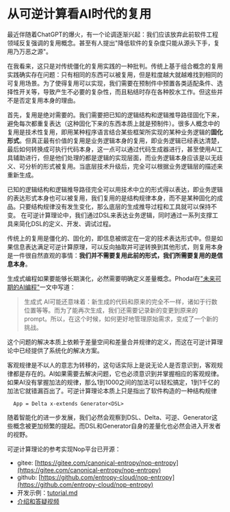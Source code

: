 # 从可逆计算看AI时代的复用

最近伴随着ChatGPT的爆火，有一个论调逐渐兴起：我们应该放弃此前软件工程领域反复强调的复用概念。甚至有人提出"降低软件的复杂度只能从源头下手，复用乃万恶之源"。

在我看来，这只是对传统僵化的复用实践的一种批判。传统上基于组合概念的复用实践确实存在问题：只有相同的东西可以被复用，但是粒度越大就越难找到相同的可复用场景。为了使得复用可以实现，我们需要在预制件中预置各类适配条件、选择性开关等，导致产生不必要的复杂性，而且粘结时存在各种胶水工作。但这些并不是否定复用本身的理由。

首先，复用是绝对需要的。我们需要把已知的逻辑结构和逻辑推导路径固化下来，避免每次都重复表达（这种固化下来的东西本质上就是预制件）。很多人概念中的复用是技术性复用，即用某种程序语言结合某些框架所实现的某种业务逻辑的**固化形式**。但真正最有价值的复用是业务逻辑本身的复用，即业务逻辑已经表达清楚，最后如何转换成可执行代码本身，这一点可以通过代码生成器进行，甚至使用AI工具辅助进行，但是他们处理的都是逻辑的实现层面，而业务逻辑本身应该是以无歧义、可分析的形式被复用。当底层技术升级后，完全可以根据业务逻辑层的描述来重新生成。

已知的逻辑结构和逻辑推导路径完全可以用技术中立的形式得以表达，即业务逻辑的表达形式本身也可以被复用，我们复用的是结构规律本身，而不是某种固化的成品。只要结构规律没有发生变化，那么底层的生成推导过程和工具就可以保持不变。 在可逆计算理论中，我们通过DSL来表达业务逻辑，同时通过一系列支撑工具来简化DSL的定义、开发、调试过程。

传统上的复用是僵化的、固化的，即信息被绑定在一定的技术表达形式中。但是如果信息表达满足可逆计算原理，可以反向抽取并可逆转换到其他形式，则复用本身是一件很自然直观的事情：**我们并不需要复用此前的形式，我们所需要复用的是信息本身**。

生成式编程如果要能够长期演化，必然需要明确定义差量概念。Phodal在["未来可期的AI编程"](https://zhuanlan.zhihu.com/p/614319672)一文中写道：

> 生成式 AI可能还意味着：新生成的代码和原来的完全不一样，诸如于行数位置等等。而为了能再次生成，我们还需要记录新的变更到原来的 prompt。所以，在这个时候，如何更好地管理原始需求，变成了一个新的挑战。

这个问题的解决本质上依赖于差量空间和差量合并规律的定义，而这在可逆计算理论中已经提供了系统化的解决方案。

客观规律是不以人的意志为转移的，这句话实际上是说无论人是否意识到，客观规律都是存在的。AI如果需要去解决问题，它也必须意识到并掌握相应的客观规律。如果AI没有掌握加法的规律，那么1到1000之间的加法可以轻松搞定，1到1千亿的加法它就错漏百出了。可逆计算理论本质上只是指出了软件构造的一种结构规律

```
  App = Delta x-extends Generator<DSL>
```

随着智能化的进一步发展，我们必然会观察到DSL、Delta、可逆、Generator这些概念被更加频繁的提起。而DSL和Generator自身的差量化也必然会进入开发者的视野。

可逆计算理论的参考实现Nop平台已开源：

- gitee: [https://gitee.com/canonical-entropy/nop-entropy](https://gitee.com/canonical-entropy/nop-entropy)
- github: [https://github.com/entropy-cloud/nop-entropy](https://github.com/entropy-cloud/nop-entropy)
- 开发示例：[tutorial.md](https://gitee.com/canonical-entropy/nop-entropy/blob/master/docs/tutorial/tutorial.md)
- [介绍和答疑视频](https://www.bilibili.com/video/BV1u84y1w7kX/)
